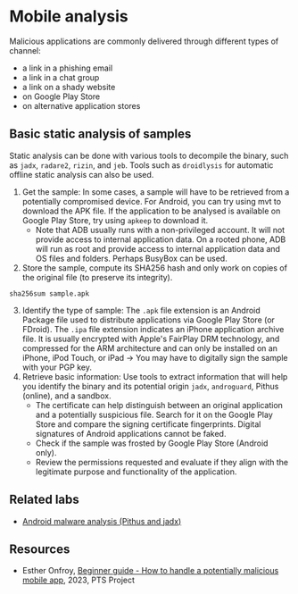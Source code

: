 # Mobile analysis

Malicious applications are commonly delivered through different types of channel:

* a link in a phishing email
* a link in a chat group
* a link on a shady website
* on Google Play Store
* on alternative application stores

## Basic static analysis of samples

Static analysis can be done with various tools to decompile the binary, such as `jadx`, `radare2`, `rizin`, and `jeb`. Tools such as `droidlysis` for automatic offline static analysis can also be used.

1. Get the sample: In some cases, a sample will have to be retrieved from a potentially compromised device. For Android, you can try using mvt to download the APK file. If the application to be analysed is available on Google Play Store, try using `apkeep` to download it. 
   * Note that ADB usually runs with a non-privileged account. It will not provide access to internal application data. On a rooted phone, ADB will run as root and provide access to internal application data and OS files and folders. Perhaps BusyBox can be used.
2. Store the sample, compute its SHA256 hash and only work on copies of the original file (to preserve its integrity).

```text
sha256sum sample.apk
```

3. Identify the type of sample: The `.apk` file extension is an Android Package file used to distribute applications via Google Play Store (or FDroid). The `.ipa` file extension indicates an iPhone application archive file. It is usually encrypted with Apple's FairPlay DRM technology, and compressed for the ARM architecture and can only be installed on an iPhone, iPod Touch, or iPad -> You may have to digitally sign the sample with your PGP key.
4. Retrieve basic information: Use tools to extract information that will help you identify the binary and its potential origin `jadx`, `androguard`, Pithus (online), and a sandbox.
    * The certificate can help distinguish between an original application and a potentially suspicious file. Search for it on the Google Play Store and compare the signing certificate fingerprints. Digital signatures of Android applications cannot be faked. 
    * Check if the sample was frosted by Google Play Store (Android only).
    * Review the permissions requested and evaluate if they align with the legitimate purpose and functionality of the application.

## Related labs

* [Android malware analysis (Pithus and jadx)](../thm/android.md)

## Resources

* Esther Onfroy, [Beginner guide - How to handle a potentially malicious mobile app](https://pts-project.org/guides/g3/), 2023, PTS Project
